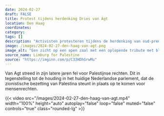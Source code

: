 ```yaml
---
date: 2024-02-27
draft: FALSE
title: Protest tijdens herdenking Dries van Agt
location: Den Haag
coordinates: 
category: 
tags: []
description: "Activisten protesteren tijdens de herdenking van oud-premier Dries van Agt, die op 5 februari 2024 op 93-jarige leeftijd overleed. De personen houden een Palestijnse vlag op, en schreeuwen: 'Jullie moeten je allemaal schamen!', 'Neem jullie verantwoordelijkheid!', en (in het Engels) 'Bevrijd Palestina! Eén oplossing: revolutie!'. "
image: /images/2024-02-27-den-haag-van-agt.png
image_alt: "Een zicht op een open zaal met een oplopende tribute met blauwe en houten zitgedeeltes, waarin op de meeste plaatsen mensen staan. Op een balustrade op de eerste verdieping staan ook mensen. Eén van hen houdt een Palestijnse vlag over de rand van de balustrade."
source_name: Limburg for Palestine
source: "https://imginn.com/p/C33HDhGrwMu"
---
```

Van Agt streed in zijn latere jaren fel voor Palestijnse rechten. Dit in tegenstelling tot de houding in het huidige Nederlandse parlement, dat de zionistische bezetting van Palestina steunt in plaats op te komen voor mensenrechten.

{{< video src="/images/2024-02-27-den-haag-van-agt.mp4" width="100%" height="auto" autoplay="false" loop="false" muted="false" controls="true" class="rounded-lg" >}}